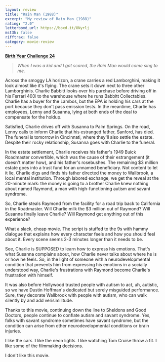 ```yaml
---
layout: review
title: "Rain Man (1988)"
excerpt: "My review of Rain Man (1988)"
rating: "2.0"
letterboxd_url: https://boxd.it/8Nyrlj
mst3k: false
rifftrax: false
category: movie-review
---
```


<b><a href="https://boxd.it/sWI7Y">Birth Year Challenge 24</a></b>

<blockquote><i>When I was a kid and I got scared, the Rain Man would come sing to me.</i></blockquote>

Across the smoggy LA horizon, a crane carries a red Lamborghini, making it look almost like it's flying. The crane sets it down next to three other Lamborghinis. Charlie Babbitt looks over his purchase before driving off in his Ferrari 400i to the warehouse where he runs Babbitt Collectables. Charlie has a buyer for the Lambos, but the EPA is holding his cars at the port because they don't pass emission tests. In the meantime, Charlie has employees, Lenny and Susanna, lying at both ends of the deal to compensate for the holdup.

Satisfied, Charlie drives off with Susanna to Palm Springs. On the road, Lenny calls to inform Charlie that his estranged father, Sanford, has died. The funeral is tomorrow in Cincinnati, where they'll also settle the estate. Despite their rocky relationship, Susanna goes with Charlie to the funeral.

In the estate settlement, Charlie receives his father's 1949 Buick Roadmaster convertible, which was the cause of their estrangement (it doesn't matter how), and his father's rosebushes. The remaining $3 million estate goes into a trust fund for an unnamed beneficiary. Not content to let it lie, Charlie digs and finds his father directed the money to Wallbrook, a local mental institution. Through labored exchange, we get the reveal at the 20-minute mark: the money is going to a brother Charlie knew nothing about named Raymond, a man with high-functioning autism and savant syndrome.

So, Charlie steals Raymond from the facility for a road trip back to California in the Roadmaster. Will Charlie milk the $3 million out of Raymond? Will Susanna finally leave Charlie? Will Raymond get anything out of this experience?

What a slack, cheap movie. The script is stuffed to the 9s with hammy dialogue that explains how every character feels and how you should feel about it. Every scene seems 2-3 minutes longer than it needs to be.

See, Charlie is SUPPOSED to learn how to express his emotions. That's what Susanna complains about, how Charlie never talks about where he is or how he feels. So, in the light of someone with a neurodevelopmental condition that prevents him from expressing his emotions in a socially understood way, Charlie's frustrations with Raymond become Charlie's frustration with himself.

It was also before Hollywood trusted people with autism to act, uh, autistic, so we have Dustin Hoffman's dedicated but sorely misguided performance. Sure, they decorate Wallbrook with people with autism, who can walk silently by and add verisimilitude.

Thanks to this movie, continuing down the line to Sheldons and Good Doctors, people continue to conflate autism and savant syndrome. Yes, folks with savant syndrome sometimes have savant syndrome, but the condition can arise from other neurodevelopmental conditions or brain injuries.

I like the cars. I like the neon lights. I like watching Tom Cruise throw a fit. I like some of the filmmaking decisions.

I don't like this movie.
